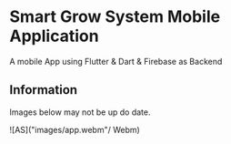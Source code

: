 # Smart Grow System Mobile Application

A mobile App using Flutter & Dart & Firebase as Backend

## Information

Images below may not be up do date.




![AS]("images/app.webm"/ Webm)